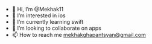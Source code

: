 - 👋 Hi, I’m @Mekhak11
- 👀 I’m interested in ios
- 🌱 I’m currently learning swift
- 💞️ I’m looking to collaborate on apps
- 📫 How to reach me mekhakghapantsyan@gmail.com


<!---
Mekhak11/Mekhak11 is a ✨ special ✨ repository because its `README.md` (this file) appears on your GitHub profile.
You can click the Preview link to take a look at your changes.
--->

